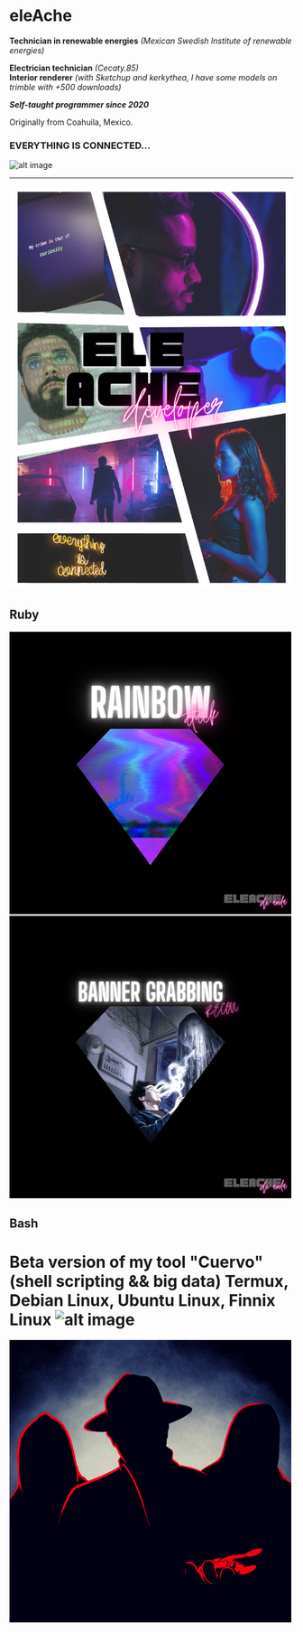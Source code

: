 # eleAche
**Technician in renewable energies** *(Mexican Swedish Institute of renewable energies)*

**Electrician technician** *(Cecaty.85)*
<br>
**Interior renderer** *(with Sketchup and kerkythea, I have some models on trimble with +500 downloads)*

***Self-taught programmer since 2020***

Originally from Coahuila, Mexico.

### EVERYTHING IS CONNECTED...
![alt image](wallpaper2.png)

---
![alt image](1.png)

## Ruby
![alt image](https://github.com/LuisHDeAvila/ruby-pentest/blob/main/images/1.png)
![alt image](https://github.com/LuisHDeAvila/ruby-pentest/blob/main/images/5.png)

## Bash
Beta version of my tool "Cuervo" (shell scripting && big data)
Termux, Debian Linux, Ubuntu Linux, Finnix Linux
![alt image](https://github.com/LuisHDeAvila/pro-cuervo/blob/main/docs/cuervo.png)
=== 

![alt image](wallpaper3.png)
